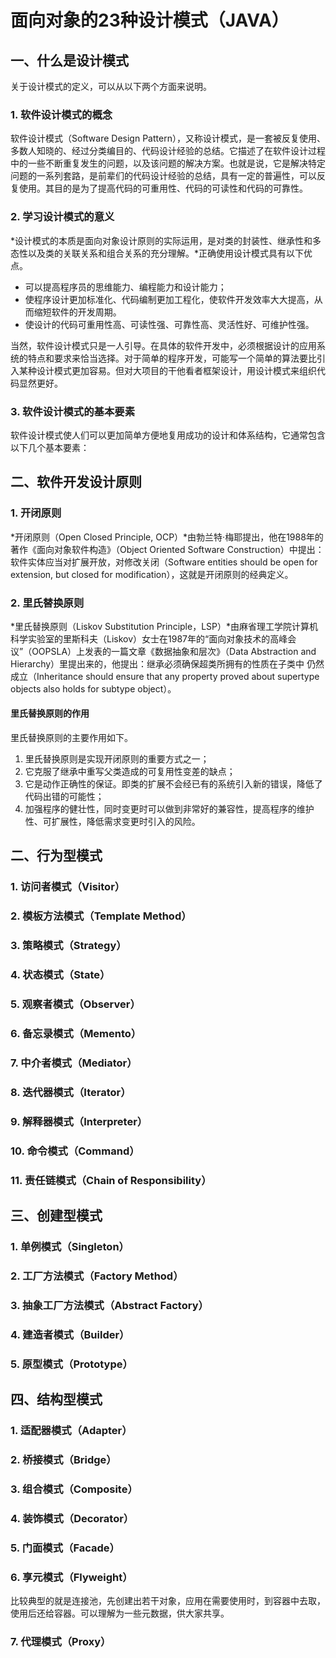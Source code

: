 # 面向对象的23种设计模式（JAVA）

## 一、什么是设计模式

关于设计模式的定义，可以从以下两个方面来说明。

### 1. 软件设计模式的概念

软件设计模式（Software Design Pattern），又称设计模式，是一套被反复使用、多数人知晓的、经过分类编目的、代码设计经验的总结。它描述了在软件设计过程中的一些不断重复发生的问题，以及该问题的解决方案。也就是说，它是解决特定问题的一系列套路，是前辈们的代码设计经验的总结，具有一定的普遍性，可以反复使用。其目的是为了提高代码的可重用性、代码的可读性和代码的可靠性。

### 2. 学习设计模式的意义

*设计模式的本质是面向对象设计原则的实际运用，是对类的封装性、继承性和多态性以及类的关联关系和组合关系的充分理解。*正确使用设计模式具有以下优点。

- 可以提高程序员的思维能力、编程能力和设计能力；
- 使程序设计更加标准化、代码编制更加工程化，使软件开发效率大大提高，从而缩短软件的开发周期。
- 使设计的代码可重用性高、可读性强、可靠性高、灵活性好、可维护性强。

当然，软件设计模式只是一人引导。在具体的软件开发中，必须根据设计的应用系统的特点和要求来恰当选择。对于简单的程序开发，可能写一个简单的算法要比引入某种设计模式更加容易。但对大项目的干他看者框架设计，用设计模式来组织代码显然更好。

### 3. 软件设计模式的基本要素

软件设计模式使人们可以更加简单方便地复用成功的设计和体系结构，它通常包含以下几个基本要素：



## 二、软件开发设计原则

### 1. 开闭原则

*开闭原则（Open Closed Principle, OCP）*由勃兰特·梅耶提出，他在1988年的著作《面向对象软件构造》（Object Oriented Software Construction）中提出：软件实体应当对扩展开放，对修改关闭（Software entities should be open for extension, but closed for modification），这就是开闭原则的经典定义。

### 2. 里氏替换原则

*里氏替换原则（Liskov Substitution Principle，LSP）*由麻省理工学院计算机科学实验室的里斯科夫（Liskov）女士在1987年的“面向对象技术的高峰会议”（OOPSLA）上发表的一篇文章《数据抽象和层次》（Data Abstraction and Hierarchy）里提出来的，他提出：继承必须确保超类所拥有的性质在子类中 仍然成立（Inheritance should ensure that any property proved about supertype objects also holds for subtype object）。

#### 里氏替换原则的作用

里氏替换原则的主要作用如下。

1. 里氏替换原则是实现开闭原则的重要方式之一；
2. 它克服了继承中重写父类造成的可复用性变差的缺点；
3. 它是动作正确性的保证。即类的扩展不会经已有的系统引入新的错误，降低了代码出错的可能性；
4. 加强程序的健壮性，同时变更时可以做到非常好的兼容性，提高程序的维护性、可扩展性，降低需求变更时引入的风险。

## 二、行为型模式

### 1. 访问者模式（Visitor）

### 2. 模板方法模式（Template Method）

### 3. 策略模式（Strategy）

### 4. 状态模式（State）

### 5. 观察者模式（Observer）

### 6. 备忘录模式（Memento）

### 7. 中介者模式（Mediator）

### 8. 迭代器模式（Iterator）

### 9. 解释器模式（Interpreter）

### 10. 命令模式（Command）

### 11. 责任链模式（Chain of Responsibility）



## 三、创建型模式

### 1. 单例模式（Singleton）

### 2. 工厂方法模式（Factory Method）

### 3. 抽象工厂方法模式（Abstract Factory）

### 4. 建造者模式（Builder）

### 5. 原型模式（Prototype）



## 四、结构型模式

### 1. 适配器模式（Adapter）

### 2. 桥接模式（Bridge）

### 3. 组合模式（Composite）

### 4. 装饰模式（Decorator）

### 5. 门面模式（Facade）

### 6. 享元模式（Flyweight）

比较典型的就是连接池，先创建出若干对象，应用在需要使用时，到容器中去取，使用后还给容器。可以理解为一些元数据，供大家共享。

### 7. 代理模式（Proxy）





